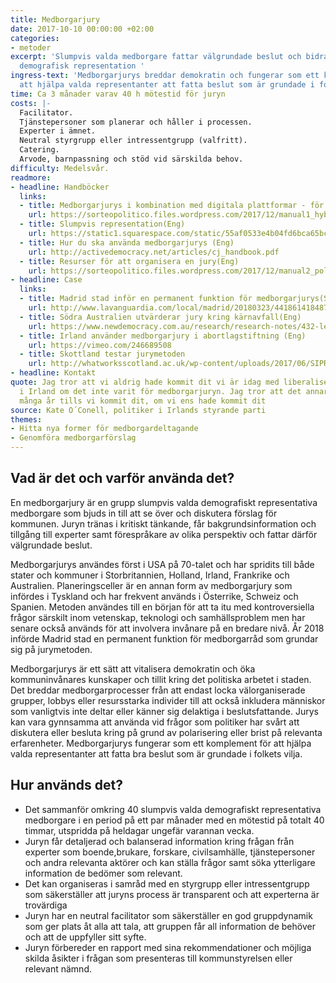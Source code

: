 ```yaml
---
title: Medborgarjury
date: 2017-10-10 00:00:00 +02:00
categories:
- metoder
excerpt: 'Slumpvis valda medborgare fattar välgrundade beslut och bidrar till bredare
  demografisk representation '
ingress-text: 'Medborgarjurys breddar demokratin och fungerar som ett komplement för
  att hjälpa valda representanter att fatta beslut som är grundade i folkets vilja. '
time: Ca 3 månader varav 40 h mötestid för juryn
costs: |-
  Facilitator.
  Tjänstepersoner som planerar och håller i processen.
  Experter i ämnet.
  Neutral styrgrupp eller intressentgrupp (valfritt).
  Catering.
  Arvode, barnpassning och stöd vid särskilda behov.
difficulty: Medelsvår.
readmore:
- headline: Handböcker
  links:
  - title: Medborgarjurys i kombination med digitala plattformar - för Madrid stad(Eng)
    url: https://sorteopolitico.files.wordpress.com/2017/12/manual1_hybriddemocracy.pdf
  - title: Slumpvis representation(Eng)
    url: https://static1.squarespace.com/static/55af0533e4b04fd6bca65bc8/t/5aafb4b66d2a7312c182b69d/1521464506233/Lotto_Paper_v1.1.2.pdf
  - title: Hur du ska använda medborgarjurys (Eng)
    url: http://activedemocracy.net/articles/cj_handbook.pdf
  - title: Resurser för att organisera en jury(Eng)
    url: https://sorteopolitico.files.wordpress.com/2017/12/manual2_policy-juries.pdf
- headline: Case
  links:
  - title: Madrid stad inför en permanent funktion för medborgarjurys(Sp)
    url: http://www.lavanguardia.com/local/madrid/20180323/441861418487/el-observatorio-de-la-ciudad-estara-formado-por-vecinos-elegidos-por-sorteo-que-asesoraran-al-ayuntamiento.html
  - title: Södra Australien utvärderar jury kring kärnavfall(Eng)
    url: https://www.newdemocracy.com.au/research/research-notes/432-learnings-nuclear-jury
  - title: Irland använder medborgarjury i abortlagstiftning (Eng)
    url: https://vimeo.com/246689508
  - title: Skottland testar jurymetoden
    url: http://whatworksscotland.ac.uk/wp-content/uploads/2017/06/SIPRAnnualReport2016NickBlandLocalParticipation.pdf
- headline: Kontakt
quote: Jag tror att vi aldrig hade kommit dit vi är idag med liberaliseringen av abortlagarna
  i Irland om det inte varit för medborgarjuryn. Jag tror att det annars hade tagit
  många år tills vi kommit dit, om vi ens hade kommit dit
source: Kate O´Conell, politiker i Irlands styrande parti
themes:
- Hitta nya former för medborgardeltagande
- Genomföra medborgarförslag
---
```


## Vad är det och varför använda det?
En medborgarjury är en grupp slumpvis valda demografiskt representativa medborgare som bjuds in till att se över och diskutera förslag för kommunen. Juryn tränas i kritiskt tänkande, får bakgrundsinformation och tillgång till experter samt förespråkare av olika perspektiv och fattar därför välgrundade beslut.  

Medborgarjurys användes först i USA på 70-talet och har spridits till både stater och kommuner i Storbritannien, Holland, Irland, Frankrike och Australien.  Planeringsceller är en annan form av medborgarjury som infördes i Tyskland och har frekvent används i Österrike, Schweiz och Spanien. Metoden användes till en början för att ta itu med kontroversiella frågor särskilt inom vetenskap, teknologi och samhällsproblem men har senare också används för att involvera invånare på en bredare nivå. År 2018 införde Madrid stad en permanent funktion för medborgarråd som grundar sig på jurymetoden.

Medborgarjurys är ett sätt att vitalisera demokratin och öka kommuninvånares kunskaper och tillit kring det politiska arbetet i staden. Det breddar medborgarprocesser från att endast locka välorganiserade grupper, lobbys eller resursstarka individer till att också inkludera människor som vanligtvis inte deltar eller känner sig delaktiga i beslutsfattande. Jurys kan vara gynnsamma att använda vid frågor som politiker har svårt att diskutera eller besluta kring på grund av polarisering eller brist på relevanta erfarenheter. Medborgarjurys fungerar som ett komplement för att hjälpa valda representanter att fatta bra beslut som är grundade i folkets vilja. 

## Hur används det?
* Det sammanför omkring 40 slumpvis valda demografiskt representativa medborgare i en period på ett par månader med en mötestid på totalt 40 timmar, utspridda på heldagar ungefär varannan vecka.
* Juryn får detaljerad och balanserad information kring frågan från experter som boende,brukare, forskare, civilsamhälle, tjänstepersoner och andra relevanta aktörer och kan ställa frågor samt söka ytterligare information de bedömer som relevant.
* Det kan organiseras i samråd med en styrgrupp eller intressentgrupp som säkerställer att juryns process är transparent och att experterna är trovärdiga 
* Juryn har en neutral facilitator som säkerställer en god gruppdynamik som ger plats åt alla att tala, att gruppen får all information de behöver och att de uppfyller sitt syfte.
* Juryn förbereder en rapport med sina rekommendationer och möjliga skilda åsikter i frågan som presenteras till kommunstyrelsen eller relevant nämnd.
